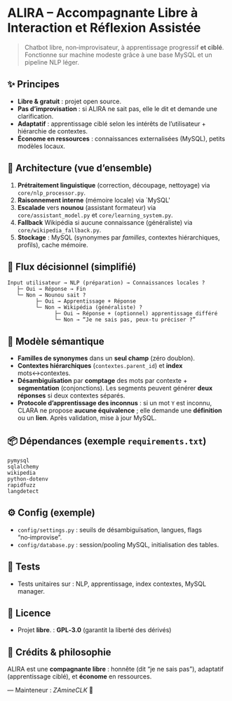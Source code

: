 # ALIRA – Accompagnante Libre à Interaction et Réflexion Assistée

> Chatbot libre, non‑improvisateur, à apprentissage progressif **et ciblé**. Fonctionne sur machine modeste grâce à une base MySQL et un pipeline NLP léger.

## ✨ Principes

* **Libre & gratuit** : projet open source.
* **Pas d’improvisation** : si ALIRA ne sait pas, elle le dit et demande une clarification.
* **Adaptatif** : apprentissage ciblé selon les intérêts de l’utilisateur + hiérarchie de contextes.
* **Économe en ressources** : connaissances externalisées (MySQL), petits modèles locaux.

## 🧠 Architecture (vue d’ensemble)

1. **Prétraitement linguistique** (correction, découpage, nettoyage) via `core/nlp_processor.py`.
2. **Raisonnement interne** (mémoire locale) via `MySQL'
3. **Escalade** vers **nounou** (assistant formateur) via `core/assistant_model.py` et `core/learning_system.py`.
4. **Fallback** Wikipédia si aucune connaissance (généraliste) via `core/wikipedia_fallback.py`.
5. **Stockage** : MySQL (synonymes par *familles*, contextes hiérarchiques, profils), cache mémoire.


## 🔗 Flux décisionnel (simplifié)

```
Input utilisateur → NLP (préparation) → Connaissances locales ?
   ├─ Oui → Réponse → Fin
   └─ Non → Nounou sait ?
         ├─ Oui → Apprentissage + Réponse
         └─ Non → Wikipédia (généraliste) ?
               ├─ Oui → Réponse + (optionnel) apprentissage différé
               └─ Non → “Je ne sais pas, peux-tu préciser ?”
```

## 🧩 Modèle sémantique

* **Familles de synonymes** dans un **seul champ** (zéro doublon).
* **Contextes hiérarchiques** (`contextes.parent_id`) et **index** mots↔contextes.
* **Désambiguïsation** par **comptage** des mots par contexte + **segmentation** (conjonctions). Les segments peuvent générer **deux réponses** si deux contextes séparés.
* **Protocole d’apprentissage des inconnus** : si un mot `Y` est inconnu, CLARA ne propose **aucune équivalence** ; elle demande une **définition** ou un **lien**. Après validation, mise à jour MySQL.

## 📦 Dépendances (exemple `requirements.txt`)

```
pymysql
sqlalchemy
wikipedia
python-dotenv
rapidfuzz
langdetect
```


## ⚙️ Config (exemple)

* `config/settings.py` : seuils de désambiguïsation, langues, flags “no‑improvise”.
* `config/database.py` : session/pooling MySQL, initialisation des tables.

## 🧪 Tests

* Tests unitaires sur : NLP, apprentissage, index contextes, MySQL manager.


## 📜 Licence

* Projet **libre**. : 
**GPL‑3.0** (garantit la liberté des dérivés)

## 🙌 Crédits & philosophie

ALIRA est une **compagnante libre** : honnête (dit “je ne sais pas”),
adaptatif (apprentissage ciblé), et **économe** en ressources.

— Mainteneur : *ZAmineCLK* 💚

